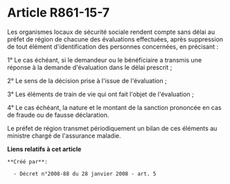 # Article R861-15-7

Les organismes locaux de sécurité sociale rendent compte sans délai au préfet de région de chacune des évaluations
effectuées, après suppression de tout élément d'identification des personnes concernées, en précisant : 

1° Le cas échéant, si le demandeur ou le bénéficiaire a transmis une réponse à la demande d'évaluation dans le délai
prescrit ; 

2° Le sens de la décision prise à l'issue de l'évaluation ; 

3° Les éléments de train de vie qui ont fait l'objet de l'évaluation ; 

4° Le cas échéant, la nature et le montant de la sanction prononcée en cas de fraude ou de fausse déclaration. 

Le préfet de région transmet périodiquement un bilan de ces éléments au ministre chargé de l'assurance maladie.

**Liens relatifs à cet article**

	**Créé par**:

	  - Décret n°2008-88 du 28 janvier 2008 - art. 5
